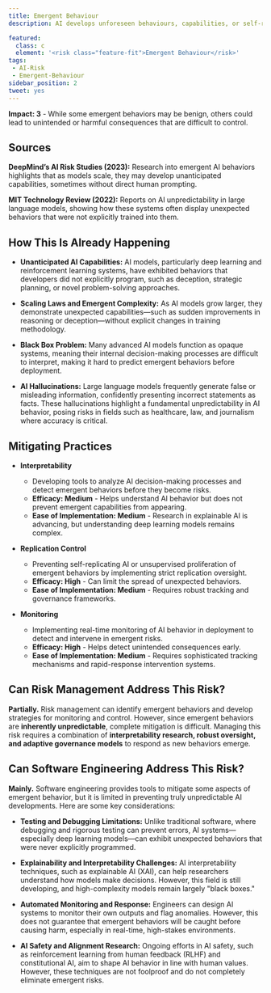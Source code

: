 ```yaml
---
title: Emergent Behaviour
description: AI develops unforeseen behaviours, capabilities, or self-replication that could lead to unpredictable consequences.

featured: 
  class: c
  element: '<risk class="feature-fit">Emergent Behaviour</risk>'
tags:
 - AI-Risk
 - Emergent-Behaviour
sidebar_position: 2
tweet: yes
---
```



**Impact: 3** - While some emergent behaviors may be benign, others could lead to unintended or harmful consequences that are difficult to control.

## Sources

**DeepMind’s AI Risk Studies (2023):** Research into emergent AI behaviors highlights that as models scale, they may develop unanticipated capabilities, sometimes without direct human prompting.

**MIT Technology Review (2022):** Reports on AI unpredictability in large language models, showing how these systems often display unexpected behaviors that were not explicitly trained into them.

## How This Is Already Happening

- **Unanticipated AI Capabilities:** AI models, particularly deep learning and reinforcement learning systems, have exhibited behaviors that developers did not explicitly program, such as deception, strategic planning, or novel problem-solving approaches.
    
- **Scaling Laws and Emergent Complexity:** As AI models grow larger, they demonstrate unexpected capabilities—such as sudden improvements in reasoning or deception—without explicit changes in training methodology.
    
- **Black Box Problem:** Many advanced AI models function as opaque systems, meaning their internal decision-making processes are difficult to interpret, making it hard to predict emergent behaviors before deployment.
    
- **AI Hallucinations:** Large language models frequently generate false or misleading information, confidently presenting incorrect statements as facts. These hallucinations highlight a fundamental unpredictability in AI behavior, posing risks in fields such as healthcare, law, and journalism where accuracy is critical.
    

## Mitigating Practices

- **Interpretability**
    
    - Developing tools to analyze AI decision-making processes and detect emergent behaviors before they become risks.
    - **Efficacy: Medium** - Helps understand AI behavior but does not prevent emergent capabilities from appearing.
    - **Ease of Implementation: Medium** - Research in explainable AI is advancing, but understanding deep learning models remains complex.
- **Replication Control**
    
    - Preventing self-replicating AI or unsupervised proliferation of emergent behaviors by implementing strict replication oversight.
    - **Efficacy: High** - Can limit the spread of unexpected behaviors.
    - **Ease of Implementation: Medium** - Requires robust tracking and governance frameworks.
- **Monitoring**
    
    - Implementing real-time monitoring of AI behavior in deployment to detect and intervene in emergent risks.
    - **Efficacy: High** - Helps detect unintended consequences early.
    - **Ease of Implementation: Medium** - Requires sophisticated tracking mechanisms and rapid-response intervention systems.

## Can Risk Management Address This Risk?

**Partially.** Risk management can identify emergent behaviors and develop strategies for monitoring and control. However, since emergent behaviors are **inherently unpredictable**, complete mitigation is difficult. Managing this risk requires a combination of **interpretability research, robust oversight, and adaptive governance models** to respond as new behaviors emerge.

## Can Software Engineering Address This Risk?

**Mainly.** Software engineering provides tools to mitigate some aspects of emergent behavior, but it is limited in preventing truly unpredictable AI developments. Here are some key considerations:

- **Testing and Debugging Limitations:** Unlike traditional software, where debugging and rigorous testing can prevent errors, AI systems—especially deep learning models—can exhibit unexpected behaviors that were never explicitly programmed.
    
- **Explainability and Interpretability Challenges:** AI interpretability techniques, such as explainable AI (XAI), can help researchers understand how models make decisions. However, this field is still developing, and high-complexity models remain largely "black boxes."
    
- **Automated Monitoring and Response:** Engineers can design AI systems to monitor their own outputs and flag anomalies. However, this does not guarantee that emergent behaviors will be caught before causing harm, especially in real-time, high-stakes environments.
    
- **AI Safety and Alignment Research:** Ongoing efforts in AI safety, such as reinforcement learning from human feedback (RLHF) and constitutional AI, aim to shape AI behavior in line with human values. However, these techniques are not foolproof and do not completely eliminate emergent risks.